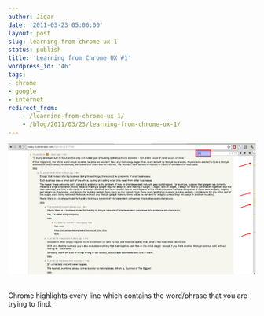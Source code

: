 ```yaml
---
author: Jigar
date: '2011-03-23 05:06:00'
layout: post
slug: learning-from-chrome-ux-1
status: publish
title: 'Learning from Chrome UX #1'
wordpress_id: '46'
tags:
- chrome
- google
- internet
redirect_from:
    - /learning-from-chrome-ux-1/
    - /blog/2011/03/23/learning-from-chrome-ux-1/
---
```




![Chrome UX](/img/posts/archives/learning-from-chrome-ux-1/chrome_1.png)
 

Chrome highlights every line which contains the word/phrase that
you are trying to find.



